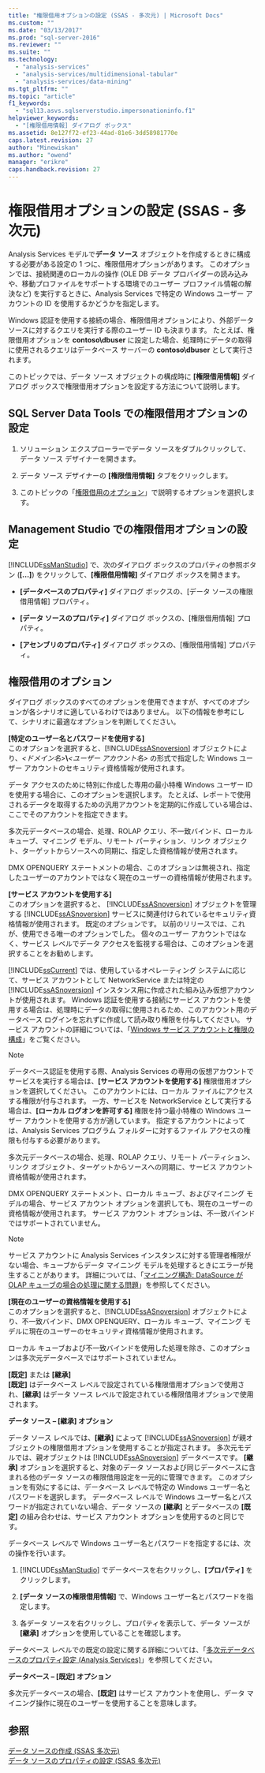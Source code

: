 ```yaml
---
title: "権限借用オプションの設定 (SSAS - 多次元) | Microsoft Docs"
ms.custom: ""
ms.date: "03/13/2017"
ms.prod: "sql-server-2016"
ms.reviewer: ""
ms.suite: ""
ms.technology: 
  - "analysis-services"
  - "analysis-services/multidimensional-tabular"
  - "analysis-services/data-mining"
ms.tgt_pltfrm: ""
ms.topic: "article"
f1_keywords: 
  - "sql13.asvs.sqlserverstudio.impersonationinfo.f1"
helpviewer_keywords: 
  - "[権限借用情報] ダイアログ ボックス"
ms.assetid: 8e127f72-ef23-44ad-81e6-3dd58981770e
caps.latest.revision: 27
author: "Minewiskan"
ms.author: "owend"
manager: "erikre"
caps.handback.revision: 27
---
```

# 権限借用オプションの設定 (SSAS - 多次元)
  Analysis Services モデルで**データ ソース** オブジェクトを作成するときに構成する必要がある設定の 1 つに、権限借用オプションがあります。 このオプションでは、接続関連のローカルの操作 (OLE DB データ プロバイダーの読み込みや、移動プロファイルをサポートする環境でのユーザー プロファイル情報の解決など) を実行するときに、Analysis Services で特定の Windows ユーザー アカウントの ID を使用するかどうかを指定します。  
  
 Windows 認証を使用する接続の場合、権限借用オプションにより、外部データ ソースに対するクエリを実行する際のユーザー ID も決まります。 たとえば、権限借用オプションを **contoso\dbuser** に設定した場合、処理時にデータの取得に使用されるクエリはデータベース サーバーの **contoso\dbuser** として実行されます。  
  
 このトピックでは、データ ソース オブジェクトの構成時に **[権限借用情報]** ダイアログ ボックスで権限借用オプションを設定する方法について説明します。  
  
## SQL Server Data Tools での権限借用オプションの設定  
  
1.  ソリューション エクスプローラーでデータ ソースをダブルクリックして、データ ソース デザイナーを開きます。  
  
2.  データ ソース デザイナーの **[権限借用情報]** タブをクリックします。  
  
3.  このトピックの「[権限借用のオプション](#bkmk_options)」で説明するオプションを選択します。  
  
## Management Studio での権限借用オプションの設定  
 [!INCLUDE[ssManStudio](../../includes/ssmanstudio-md.md)] で、次のダイアログ ボックスのプロパティの参照ボタン (**[...]**) をクリックして、**[権限借用情報]** ダイアログ ボックスを開きます。  
  
-   **[データベースのプロパティ]** ダイアログ ボックスの、[データ ソースの権限借用情報] プロパティ。  
  
-   **[データ ソースのプロパティ]** ダイアログ ボックスの、[権限借用情報] プロパティ。  
  
-   **[アセンブリのプロパティ]** ダイアログ ボックスの、[権限借用情報] プロパティ。  
  
##  <a name="bkmk_options"></a> 権限借用のオプション  
 ダイアログ ボックスのすべてのオプションを使用できますが、すべてのオプションが各シナリオに適しているわけではありません。 以下の情報を参考にして、シナリオに最適なオプションを判断してください。  
  
 **[特定のユーザー名とパスワードを使用する]**  
 このオプションを選択すると、[!INCLUDE[ssASnoversion](../../includes/ssasnoversion-md.md)] オブジェクトにより、*\<ドメイン名>***\\***\<ユーザー アカウント名>* の形式で指定した Windows ユーザー アカウントのセキュリティ資格情報が使用されます。  
  
 データ アクセスのために特別に作成した専用の最小特権 Windows ユーザー ID を使用する場合に、このオプションを選択します。 たとえば、レポートで使用されるデータを取得するための汎用アカウントを定期的に作成している場合は、ここでそのアカウントを指定できます。  
  
 多次元データベースの場合、処理、ROLAP クエリ、不一致バインド、ローカル キューブ、マイニング モデル、リモート パーティション、リンク オブジェクト、ターゲットからソースへの同期に、指定した資格情報が使用されます。  
  
 DMX OPENQUERY ステートメントの場合、このオプションは無視され、指定したユーザーのアカウントではなく現在のユーザーの資格情報が使用されます。  
  
 **[サービス アカウントを使用する]**  
 このオプションを選択すると、 [!INCLUDE[ssASnoversion](../../includes/ssasnoversion-md.md)] オブジェクトを管理する [!INCLUDE[ssASnoversion](../../includes/ssasnoversion-md.md)] サービスに関連付けられているセキュリティ資格情報が使用されます。 既定のオプションです。 以前のリリースでは、これが、使用できる唯一のオプションでした。 個々のユーザー アカウントではなく、サービス レベルでデータ アクセスを監視する場合は、このオプションを選択することをお勧めします。  
  
 [!INCLUDE[ssCurrent](../../includes/sscurrent-md.md)] では、使用しているオペレーティング システムに応じて、サービス アカウントとして NetworkService または特定の [!INCLUDE[ssASnoversion](../../includes/ssasnoversion-md.md)] インスタンス用に作成された組み込み仮想アカウントが使用されます。 Windows 認証を使用する接続にサービス アカウントを使用する場合は、処理時にデータの取得に使用されるため、このアカウント用のデータベース ログインを忘れずに作成して読み取り権限を付与してください。 サービス アカウントの詳細については、「[Windows サービス アカウントと権限の構成](../../database-engine/configure-windows/configure-windows-service-accounts-and-permissions.md)」をご覧ください。  
  
> [!NOTE]  
>  データベース認証を使用する際、Analysis Services の専用の仮想アカウントでサービスを実行する場合は、**[サービス アカウントを使用する]** 権限借用オプションを選択してください。 このアカウントには、ローカル ファイルにアクセスする権限が付与されます。 一方、サービスを NetworkService として実行する場合は、**[ローカル ログオンを許可する]** 権限を持つ最小特権の Windows ユーザー アカウントを使用する方が適しています。 指定するアカウントによっては、Analysis Services プログラム フォルダーに対するファイル アクセスの権限も付与する必要があります。  
  
 多次元データベースの場合、処理、ROLAP クエリ、リモート パーティション、リンク オブジェクト、ターゲットからソースへの同期に、サービス アカウント資格情報が使用されます。  
  
 DMX OPENQUERY ステートメント、ローカル キューブ、およびマイニング モデルの場合、サービス アカウント オプションを選択しても、現在のユーザーの資格情報が使用されます。 サービス アカウント オプションは、不一致バインドではサポートされていません。  
  
> [!NOTE]  
>  サービス アカウントに Analysis Services インスタンスに対する管理者権限がない場合、キューブからデータ マイニング モデルを処理するときにエラーが発生することがあります。 詳細については、「[マイニング構造: DataSource が OLAP キューブの場合の処理に関する問題](http://go.microsoft.com/fwlink/?LinkId=251610)」を参照してください。  
  
 **[現在のユーザーの資格情報を使用する]**  
 このオプションを選択すると、[!INCLUDE[ssASnoversion](../../includes/ssasnoversion-md.md)] オブジェクトにより、不一致バインド、DMX OPENQUERY、ローカル キューブ、マイニング モデルに現在のユーザーのセキュリティ資格情報が使用されます。  
  
 ローカル キューブおよび不一致バインドを使用した処理を除き、このオプションは多次元データベースではサポートされていません。  
  
 **[既定]** または **[継承]**  
 **[既定]** はデータベース レベルで設定されている権限借用オプションで使用され、**[継承]** はデータ ソース レベルで設定されている権限借用オプションで使用されます。  
  
 **データ ソース – [継承] オプション**  
  
 データ ソース レベルでは、**[継承]** によって [!INCLUDE[ssASnoversion](../../includes/ssasnoversion-md.md)] が親オブジェクトの権限借用オプションを使用することが指定されます。 多次元モデルでは、親オブジェクトは [!INCLUDE[ssASnoversion](../../includes/ssasnoversion-md.md)] データベースです。 **[継承]** オプションを選択すると、対象のデータ ソースおよび同じデータベースに含まれる他のデータ ソースの権限借用設定を一元的に管理できます。 このオプションを有効にするには、データベース レベルで特定の Windows ユーザー名とパスワードを選択します。 データベース レベルで Windows ユーザー名とパスワードが指定されていない場合、データ ソースの **[継承]** とデータベースの **[既定]** の組み合わせは、サービス アカウント オプションを使用するのと同じです。  
  
 データベース レベルで Windows ユーザー名とパスワードを指定するには、次の操作を行います。  
  
1.  [!INCLUDE[ssManStudio](../../includes/ssmanstudio-md.md)] でデータベースを右クリックし、**[プロパティ]** をクリックします。  
  
2.  **[データ ソースの権限借用情報]** で、Windows ユーザー名とパスワードを指定します。  
  
3.  各データ ソースを右クリックし、プロパティを表示して、データ ソースが **[継承]** オプションを使用していることを確認します。  
  
 データベース レベルでの既定の設定に関する詳細については、「[多次元データベースのプロパティ設定 &#40;Analysis Services&#41;](../../analysis-services/multidimensional-models/set-multidimensional-database-properties-analysis-services.md)」を参照してください。  
  
 **データベース – [既定] オプション**  

 多次元データベースの場合、**[既定]** はサービス アカウントを使用し、データ マイニング操作に現在のユーザーを使用することを意味します。  
  
## 参照  
 [データ ソースの作成 &#40;SSAS 多次元&#41;](../../analysis-services/multidimensional-models/create-a-data-source-ssas-multidimensional.md)   
 [データ ソースのプロパティの設定 &#40;SSAS 多次元&#41;](../../analysis-services/multidimensional-models/set-data-source-properties-ssas-multidimensional.md)   

  
  